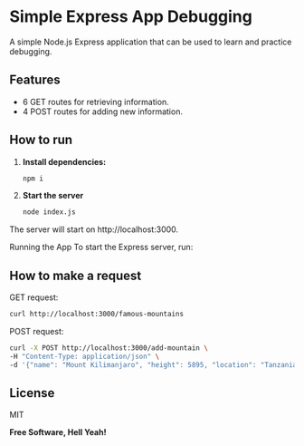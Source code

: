 # Simple Express App Debugging

A simple Node.js Express application that can be used to learn and practice debugging.

## Features

- 6 GET routes for retrieving information.
- 4 POST routes for adding new information.


## How to run

1. **Install dependencies:**
   ```bash
   npm i
   ```

2. **Start the server**
   ```bash
   node index.js
   ```

The server will start on http://localhost:3000.

Running the App
To start the Express server, run:

## How to make a request

GET request:

```bash
curl http://localhost:3000/famous-mountains
```

POST request:

```bash
curl -X POST http://localhost:3000/add-mountain \
-H "Content-Type: application/json" \
-d '{"name": "Mount Kilimanjaro", "height": 5895, "location": "Tanzania"}'
```

## License

MIT

**Free Software, Hell Yeah!**

